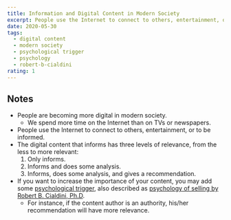 ```yaml
---
title: Information and Digital Content in Modern Society
excerpt: People use the Internet to connect to others, entertainment, or to be informed.
date: 2020-05-30
tags:
  - digital content
  - modern society
  - psychological trigger
  - psychology
  - robert-b-cialdini
rating: 1
---
```


## Notes

- People are becoming more digital in modern society.
  - We spend more time on the Internet than on TVs or newspapers.
- People use the Internet to connect to others, entertainment, or to be informed.
- The digital content that informs has three levels of relevance, from the less to more relevant:
  1. Only informs.
  2. Informs and does some analysis.
  3. Informs, does some analysis, and gives a recommendation.
- If you want to increase the importance of your content, you may add some [psychological trigger](/zettel/psychological-trigger.md), also described as [psychology of selling by Robert B. Cialdini, Ph.D](/zettel/-robert-b-cialdinis-psychology-of-selling.md).
  - For instance, if the content author is an authority, his/her recommendation will have more relevance.
